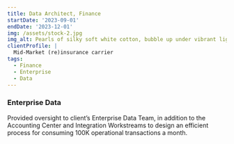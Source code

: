 ```yaml
---
title: Data Architect, Finance
startDate: '2023-09-01'
endDate: '2023-12-01'
img: /assets/stock-2.jpg
img_alt: Pearls of silky soft white cotton, bubble up under vibrant lighting
clientProfile: |
  Mid-Market (re)insurance carrier
tags:
  - Finance
  - Enterprise
  - Data
---
```


### Enterprise Data

Provided oversight to client’s Enterprise Data Team, in addition to the Accounting Center and Integration Workstreams to design an efficient process for consuming 100K operational transactions a month.